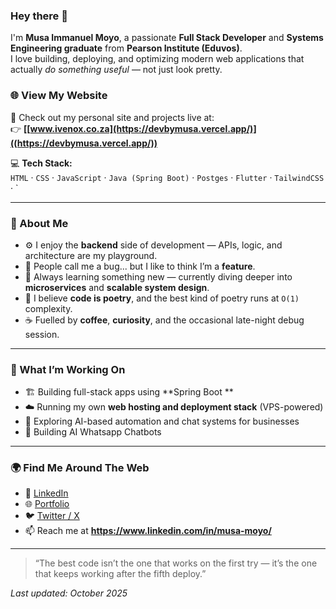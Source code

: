 ### Hey there 👋

I'm **Musa Immanuel Moyo**, a passionate **Full Stack Developer** and **Systems Engineering graduate** from **Pearson Institute (Eduvos)**.  
I love building, deploying, and optimizing modern web applications that actually *do something useful* — not just look pretty.

### 🌐 View My Website

🚀 Check out my personal site and projects live at:  
👉 **[[www.ivenox.co.za](https://devbymusa.vercel.app/)]((https://devbymusa.vercel.app/))**  

💻 **Tech Stack:**  
`HTML` · `CSS` · `JavaScript` · `Java (Spring Boot)` · `Postges` · `Flutter` · `TailwindCSS` · `

---

### 🧠 About Me
- ⚙️ I enjoy the **backend** side of development — APIs, logic, and architecture are my playground.  
- 🐞 People call me a bug... but I like to think I’m a **feature**.  
- 🚀 Always learning something new — currently diving deeper into **microservices** and **scalable system design**.  
- 🧩 I believe **code is poetry**, and the best kind of poetry runs at `O(1)` complexity.  
- ☕ Fuelled by **coffee**, **curiosity**, and the occasional late-night debug session.

---

### 🧰 What I’m Working On
- 🏗️ Building full-stack apps using **Spring Boot **  
- ☁️ Running my own **web hosting and deployment stack** (VPS-powered)  
- 💬 Exploring AI-based automation and chat systems for businesses
- 💬 Building AI Whatsapp Chatbots

---

### 🌍 Find Me Around The Web
- 💼 [LinkedIn](https://www.linkedin.com/in/musa-moyo/)  
- 🌐 [Portfolio](https://devbymusa.vercel.app/)  
- 🐦 [Twitter / X](#)  
- 📫 Reach me at **https://www.linkedin.com/in/musa-moyo/**  

---

> “The best code isn’t the one that works on the first try — it’s the one that keeps working after the fifth deploy.”

_Last updated: October 2025_

